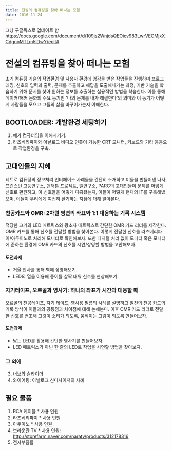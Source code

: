 ```yaml
---
title: 전설의 컴퓨팅을 찾아 떠나는 모험
date: 2016-11-24
---
```


그냥 구글독스로 업데이트 함
https://docs.google.com/document/d/109js2WnjdsQEOiev983LwrVECMjxXCdgnoMTLm5lDwY/edit#

# 전설의 컴퓨팅을 찾아 떠나는 모험

초기 컴퓨팅 기술의 작업환경 및 사용자 환경에 영감을 받은 작업들을 진행하며 프로그래밍, 신호의 입력과 출력, 문제를 추출하고 해답을 도출해나가는 과정, 기반 기술을 학습하기 위해 문서를 찾아 원하는 정보를 추출하는 실용적인 방법을 학습한다. 이를 통해 메이커/해커 문화의 주요 동기인 '나의 문제를 내가 해결한다'의 의미와 이 동기가 어떻게 사람들을 모으고 그들의 삶을 바꾸어가는지 이해한다.

## BOOTLOADER: 개발환경 세팅하기

1. 얘가 컴퓨터임을 이해시키기.
2. 라즈베리파이와 아날로그 비디오 인풋이 가능한 CRT 모니터, 키보드와 기타 등등으로 작업환경을 구축.

## 고대인들의 지혜

레트로 컴퓨팅의 정보처리 인터페이스 사례들을 간단히 소개하고 이들을 만들어낸 나사, 프린스턴 고등연구소, 맨해튼 프로젝트, 벨연구소, PARC의 고대인들이 문제를 어떻게 신호로 환원하고, 이 신호들을 어떻게 다뤄왔는지, 이들이 어떻게 현재의 IT를 구축해냈으며, 이들이 우리에게 여전히 환기하는 지점에 대해 알아본다.

### 천공카드와 OMR: 2차원 평면의 좌표와 1:1 대응하는 기록 시스템

적당한 크기의 LED 매트릭스와 광소자 매트릭스로 간단한 OMR 카드 리더를 제작한다. OMR 카드를 통해 신호를 전달할 방법을 찾아본다. 이렇게 전달한 신호를 라즈베리파이/아두이노로 처리해 모니터로 확인해보자. 또한 디지털 처리 없이 모니터 혹은 모니터에 준하는 환경에 OMR 카드의 신호를 시연/상영할 방법을 고안해보자.

#### 도전과제

- 거울 반사를 통해 벽에 상영해보기.
- LED의 열을 이용해 종이를 살짝 태워 신호를 현상해보기.

### 자기테이프, 오르골과 영사기: 하나의 좌표가 시간과 대응할 때

오르골의 천공테이프, 자기 테이프, 영사용 필름의 사례를 설명하고 일전의 천공 카드의 기록 방식이 이들과의 공통점과 차이점에 대해 논해본다. 이후 OMR 카드 리더로 전달한 신호를 변조해 그것이 소리가 되도록, 움직이는 그림이 되도록 만들어보자.

#### 도전과제

- 남는 LED를 활용해 간단한 영사기를 만들어보자.
- LED 매트릭스가 아닌 한 줄의 LED로 작업을 시연할 방법을 찾아보자.

### 그 외에

3. 너브와 슬라이더
4. 와이어링: 아날로그 신디사이저의 사례

## 필요 물품

1. RCA 케이블 * 사용 인원
2. 라즈베리파이 * 사용 인원
3. 아두이노 * 사용 인원
4. 브라운관 TV * 사용 인원: http://storefarm.naver.com/naratv/products/312178316
5. 전자부품들
